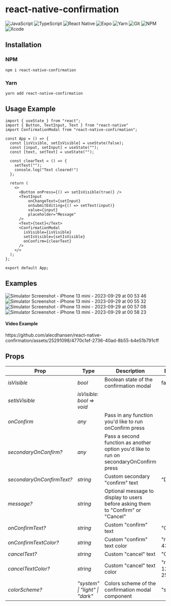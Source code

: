 # react-native-confirmation

![JavaScript](https://img.shields.io/badge/javascript-%23323330.svg?style=for-the-badge&logo=javascript&logoColor=%23F7DF1E)
![TypeScript](https://img.shields.io/badge/typescript-%23007ACC.svg?style=for-the-badge&logo=typescript&logoColor=white)
![React Native](https://img.shields.io/badge/react_native-%2320232a.svg?style=for-the-badge&logo=react&logoColor=%2361DAFB)
![Expo](https://img.shields.io/badge/expo-1C1E24?style=for-the-badge&logo=expo&logoColor=#D04A37)
![Yarn](https://img.shields.io/badge/yarn-%232C8EBB.svg?style=for-the-badge&logo=yarn&logoColor=white)
![Git](https://img.shields.io/badge/git-%23F05033.svg?style=for-the-badge&logo=git&logoColor=white)
![NPM](https://img.shields.io/badge/NPM-%23000000.svg?style=for-the-badge&logo=npm&logoColor=white)
![Xcode](https://img.shields.io/badge/Xcode-007ACC?style=for-the-badge&logo=Xcode&logoColor=white)

<h2>Installation</h2>
<h3>NPM</h3>

```
npm i react-native-confirmation
```

<h3>Yarn</h3>

```
yarn add react-native-confirmation
```

<h2>Usage Example</h2>

```
import { useState } from "react";
import { Button, TextInput, Text } from "react-native"
import ConfirmationModal from "react-native-confirmation";

const App = () => {
  const [isVisible, setIsVisible] = useState(false);
  const [input, setInput] = useState("");
  const [text, setText] = useState("");

  const clearText = () => {
    setText("");
    console.log("Text cleared!")
  };

  return (
    <>
      <Button onPress={() => setIsVisible(true)} />
      <TextInput
          onChangeText={setInput}
          onSubmitEditing={() => setText(input)}
          value={input}
          placeholder="Message"
      />
      <Text>{text}</Text>
      <ConfirmationModal
        isVisible={isVisible}
        setIsVisible={setIsVisible}
        onConfirm={clearText}
      />
    </>
  );
};

export default App;
```

<h2>Examples</h2>

![Simulator Screenshot - iPhone 13 mini - 2023-09-29 at 00 53 46](https://github.com/alecdhansen/react-native-confirmation/assets/25291098/7fc14867-8b15-4787-a0c2-ffe4e13533a3)
![Simulator Screenshot - iPhone 13 mini - 2023-09-29 at 00 55 32](https://github.com/alecdhansen/react-native-confirmation/assets/25291098/05d6f382-9caf-4e8b-bd8f-36472d709490)
![Simulator Screenshot - iPhone 13 mini - 2023-09-29 at 00 57 08](https://github.com/alecdhansen/react-native-confirmation/assets/25291098/e526ef81-1013-4de6-9654-20ad07d7454e)
![Simulator Screenshot - iPhone 13 mini - 2023-09-29 at 00 58 23](https://github.com/alecdhansen/react-native-confirmation/assets/25291098/c2041c19-d648-40fa-964d-ef08d91d33d3)


<h4>Video Example</h4>
https://github.com/alecdhansen/react-native-confirmation/assets/25291098/4770c1ef-2736-40ad-8b55-b4e51b791cff

<h2>Props</h2>

| **Prop**                  | **Type**                        | **Description**                                                                        | **Default**         |
| ------------------------- | ------------------------------- | -------------------------------------------------------------------------------------- | ------------------- |
| _isVisible_               | _bool_                          | Boolean state of the confirmation modal                                                | false               |
| _setIsVisible_            | _isVisible: bool => void_       |                                                                                        |                     |
| _onConfirm_               | _any_                           | Pass in any function you'd like to run onConfirm press                                 |                     |
| _secondaryOnConfirm?_     | _any_                           | Pass a second function as another option you'd like to run on secondaryOnConfirm press |                     |
| _secondaryOnConfirmText?_ | _string_                        | Custom secondary "confirm" text                                                        | "Delete"            |
| _message?_                | _string_                        | Optional message to display to users before asking them to "Confirm" or "Cancel"       |                     |
| _onConfirmText?_          | _string_                        | Custom "confirm" text                                                                  | "Confirm"           |
| _onConfirmTextColor?_     | _string_                        | Custom "confirm" text color                                                            | "rgb(227, 43, 44)"  |
| _cancelText?_             | _string_                        | Custom "cancel" text                                                                   | "Cancel"            |
| _cancelTextColor?_        | _string_                        | Custom "cancel" text color                                                             | "rgb(56, 124, 254)" |
| _colorScheme?_            | _"system" \| "light" \| "dark"_ | Colors scheme of the confirmation modal component                                      | "system"            |

<!-- https://www.tablesgenerator.com/markdown_tables# -->
